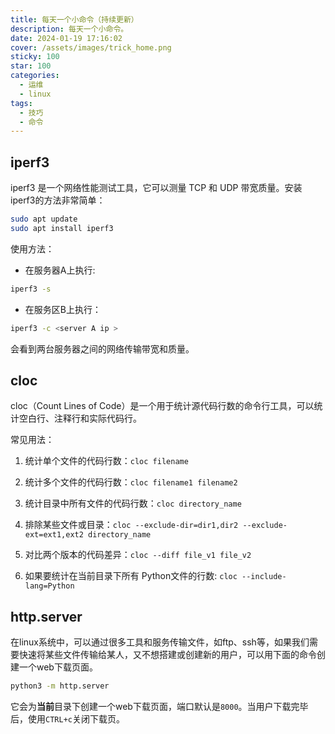 ```yaml
---
title: 每天一个小命令（持续更新）
description: 每天一个小命令。
date: 2024-01-19 17:16:02
cover: /assets/images/trick_home.png
sticky: 100
star: 100
categories:
  - 运维
  - linux
tags:
  - 技巧
  - 命令
---
```


## iperf3

iperf3 是一个网络性能测试工具，它可以测量 TCP 和 UDP 带宽质量。安装iperf3的方法非常简单：

```bash
sudo apt update
sudo apt install iperf3
```

使用方法：

- 在服务器A上执行:

```bash
iperf3 -s
```

- 在服务区B上执行：

```bash
iperf3 -c <server A ip >
```

会看到两台服务器之间的网络传输带宽和质量。

## cloc

cloc（Count Lines of Code）是一个用于统计源代码行数的命令行工具，可以统计空白行、注释行和实际代码行。

常见用法：

1. 统计单个文件的代码行数：`cloc filename`

1. 统计多个文件的代码行数：`cloc filename1 filename2`

1. 统计目录中所有文件的代码行数：`cloc directory_name`

1. 排除某些文件或目录：`cloc --exclude-dir=dir1,dir2 --exclude-ext=ext1,ext2 directory_name`

1. 对比两个版本的代码差异：`cloc --diff file_v1 file_v2`

1. 如果要统计在当前目录下所有 Python文件的行数: `cloc --include-lang=Python`

## http.server

在linux系统中，可以通过很多工具和服务传输文件，如ftp、ssh等，如果我们需要快速将某些文件传输给某人，又不想搭建或创建新的用户，可以用下面的命令创建一个web下载页面。

```bash
python3 -m http.server
```

它会为**当前**目录下创建一个web下载页面，端口默认是`8000`。当用户下载完毕后，使用`CTRL+c`关闭下载页。
